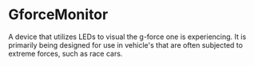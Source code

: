 # GforceMonitor
A device that utilizes LEDs to visual the g-force one is experiencing. It is primarily being designed for use in vehicle's that are often subjected to extreme forces, such as race cars.
